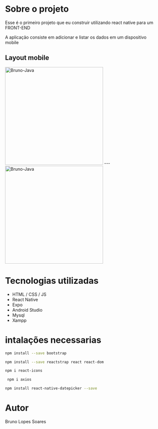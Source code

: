 
# Sobre o projeto

Esse é o primeiro projeto que eu construir utilizando react native para um FRONT-END

A aplicação consiste em adicionar e listar os dados em um dispositivo mobile

## Layout mobile
  
  <div style="display: inline-block;">
  <img  alt="Bruno-Java"  width="320" src="https://user-images.githubusercontent.com/107335359/178506133-6fdf0ab8-ca98-49b3-b695-86b1123a4641.png">
  ---
  <img  alt="Bruno-Java"  width="320" src="https://user-images.githubusercontent.com/107335359/178510151-e888597a-b260-410a-80a3-edde7c7a8cc4.png">
  </div>

# Tecnologias utilizadas

- HTML / CSS / JS 
- React Native
- Expo
- Android Studio
- Mysql
- Xampp

# intalações necessarias

```bash
npm install --save bootstrap
```
```bash
npm install --save reactstrap react react-dom
```
```bash
npm i react-icons
```
```bash
 npm i axios
```
```bash
npm install react-native-datepicker --save
```
# Autor

Bruno Lopes Soares
